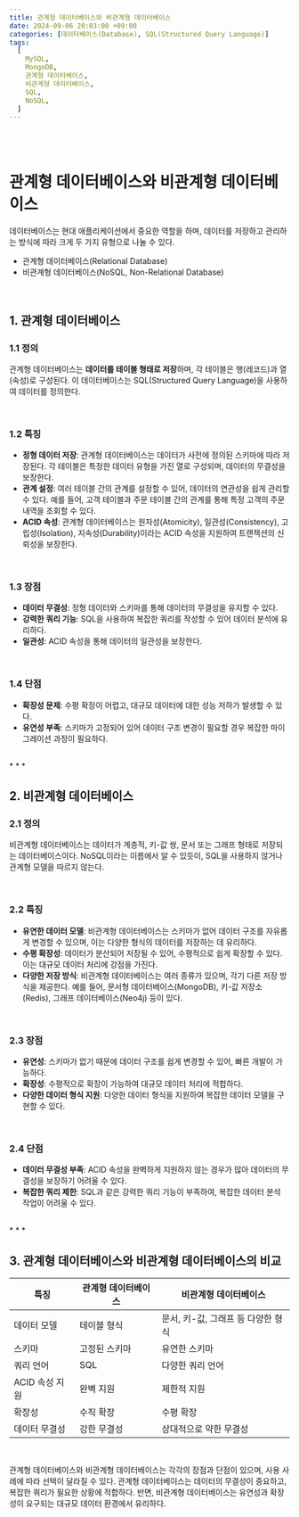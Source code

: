 ```yaml
---
title: 관계형 데이터베이스와 비관계형 데이터베이스
date: 2024-09-06 20:03:00 +09:00
categories: [데이터베이스(Database), SQL(Structured Query Language)]
tags:
  [
    MySQL,
    MongoDB,
    관계형 데이터베이스,
    비관계형 데이터베이스,
    SQL,
    NoSQL,
  ]
---
```


<br/>
<br/>

# 관계형 데이터베이스와 비관계형 데이터베이스
데이터베이스는 현대 애플리케이션에서 중요한 역할을 하며, 데이터를 저장하고 관리하는 방식에 따라 크게 두 가지 유형으로 나눌 수 있다.
- 관계형 데이터베이스(Relational Database)
- 비관계형 데이터베이스(NoSQL, Non-Relational Database)  

<br/>

## 1. 관계형 데이터베이스
### 1.1 정의
관계형 데이터베이스는 **데이터를 테이블 형태로 저장**하며, 각 테이블은 행(레코드)과 열(속성)로 구성된다. 이 데이터베이스는 SQL(Structured Query Language)을 사용하여 데이터를 정의한다.  

<br/>

### 1.2 특징
- **정형 데이터 저장**: 관계형 데이터베이스는 데이터가 사전에 정의된 스키마에 따라 저장된다. 각 테이블은 특정한 데이터 유형을 가진 열로 구성되며, 데이터의 무결성을 보장한다.
- **관계 설정**: 여러 테이블 간의 관계를 설정할 수 있어, 데이터의 연관성을 쉽게 관리할 수 있다. 예를 들어, 고객 테이블과 주문 테이블 간의 관계를 통해 특정 고객의 주문 내역을 조회할 수 있다.
- **ACID 속성**: 관계형 데이터베이스는 원자성(Atomicity), 일관성(Consistency), 고립성(Isolation), 지속성(Durability)이라는 ACID 속성을 지원하여 트랜잭션의 신뢰성을 보장한다.  

<br/>

### 1.3 장점
- **데이터 무결성**: 정형 데이터와 스키마를 통해 데이터의 무결성을 유지할 수 있다.
- **강력한 쿼리 기능**: SQL을 사용하여 복잡한 쿼리를 작성할 수 있어 데이터 분석에 유리하다.
- **일관성**: ACID 속성을 통해 데이터의 일관성을 보장한다.  

<br/>

### 1.4 단점
- **확장성 문제**: 수평 확장이 어렵고, 대규모 데이터에 대한 성능 저하가 발생할 수 있다.
- **유연성 부족**: 스키마가 고정되어 있어 데이터 구조 변경이 필요할 경우 복잡한 마이그레이션 과정이 필요하다.   

<br/>
* * *
<br/>

## 2. 비관계형 데이터베이스
### 2.1 정의
비관계형 데이터베이스는 데이터가 계층적, 키-값 쌍, 문서 또는 그래프 형태로 저장되는 데이터베이스이다. NoSQL이라는 이름에서 알 수 있듯이, SQL을 사용하지 않거나 관계형 모델을 따르지 않는다.  

<br/>

### 2.2 특징
- **유연한 데이터 모델**: 비관계형 데이터베이스는 스키마가 없어 데이터 구조를 자유롭게 변경할 수 있으며, 이는 다양한 형식의 데이터를 저장하는 데 유리하다.
- **수평 확장성**: 데이터가 분산되어 저장될 수 있어, 수평적으로 쉽게 확장할 수 있다. 이는 대규모 데이터 처리에 강점을 가진다.
- **다양한 저장 방식**: 비관계형 데이터베이스는 여러 종류가 있으며, 각기 다른 저장 방식을 제공한다. 예를 들어, 문서형 데이터베이스(MongoDB), 키-값 저장소(Redis), 그래프 데이터베이스(Neo4j) 등이 있다.  

<br/>

### 2.3 장점
- **유연성**: 스키마가 없기 때문에 데이터 구조를 쉽게 변경할 수 있어, 빠른 개발이 가능하다.
- **확장성**: 수평적으로 확장이 가능하여 대규모 데이터 처리에 적합하다.
- **다양한 데이터 형식 지원**: 다양한 데이터 형식을 지원하여 복잡한 데이터 모델을 구현할 수 있다.   

<br/>

### 2.4 단점
- **데이터 무결성 부족**: ACID 속성을 완벽하게 지원하지 않는 경우가 많아 데이터의 무결성을 보장하기 어려울 수 있다.
- **복잡한 쿼리 제한**: SQL과 같은 강력한 쿼리 기능이 부족하여, 복잡한 데이터 분석 작업이 어려울 수 있다.   

<br/>
* * *
<br/>

## 3. 관계형 데이터베이스와 비관계형 데이터베이스의 비교

| 특징               | 관계형 데이터베이스          | 비관계형 데이터베이스           |
|------------------|-------------------------|------------------------------|
| 데이터 모델       | 테이블 형식              | 문서, 키-값, 그래프 등 다양한 형식 |
| 스키마            | 고정된 스키마            | 유연한 스키마                  |
| 쿼리 언어         | SQL                     | 다양한 쿼리 언어               |
| ACID 속성 지원    | 완벽 지원                | 제한적 지원                    |
| 확장성            | 수직 확장                | 수평 확장                      |
| 데이터 무결성     | 강한 무결성              | 상대적으로 약한 무결성          |

<br/>

관계형 데이터베이스와 비관계형 데이터베이스는 각각의 장점과 단점이 있으며, 사용 사례에 따라 선택이 달라질 수 있다. 관계형 데이터베이스는 데이터의 무결성이 중요하고, 복잡한 쿼리가 필요한 상황에 적합하다. 반면, 비관계형 데이터베이스는 유연성과 확장성이 요구되는 대규모 데이터 환경에서 유리하다.
